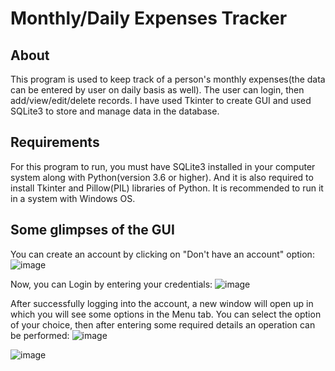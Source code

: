 # Monthly/Daily Expenses Tracker
## About
This program is used to keep track of a person's monthly expenses(the data can be entered by user on daily basis as well). The user can login, then add/view/edit/delete records. I have used Tkinter to create GUI and used SQLite3 to store and manage data in the database.
## Requirements
For this program to run, you must have SQLite3 installed in your computer system along with Python(version 3.6 or higher). And it is also required to install Tkinter and Pillow(PIL) libraries of Python. It is recommended to run it in a system with Windows OS.
## Some glimpses of the GUI
You can create an account by clicking on "Don't have an account" option:
![image](https://user-images.githubusercontent.com/55046164/133920932-8605409e-536d-4f83-b9be-0054d372eb0f.png)

Now, you can Login by entering your credentials:
![image](https://user-images.githubusercontent.com/55046164/133923748-fb3653ab-de21-41cf-86fb-85c4b221467b.png)

After successfully logging into the account, a new window will open up in which you will see some options in the Menu tab. You can select the option of your choice, then after entering some required details an operation can be performed:
![image](https://user-images.githubusercontent.com/55046164/133924164-8d742c2a-08b9-467f-8984-f8234ff49559.png)

![image](https://user-images.githubusercontent.com/55046164/133920445-ba8179ef-5770-438a-ab29-9a4cec9d530d.png)

